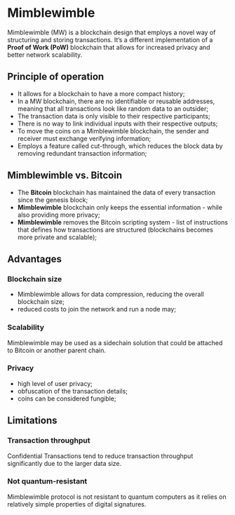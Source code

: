 # Mimblewimble

Mimblewimble (MW) is a blockchain design that employs a novel way of structuring and storing transactions. It’s a different implementation of a **Proof of Work (PoW)** 
blockchain that allows for increased privacy and better network scalability.

## Principle of operation

- It allows for a blockchain to have a more compact history;
- In a MW blockchain, there are no identifiable or reusable addresses, meaning that all transactions look like random data to an outsider;
- The transaction data is only visible to their respective participants;
- There is no way to link individual inputs with their respective outputs;
- To move the coins on a Mimblewimble blockchain, the sender and receiver must exchange verifying information;
- Employs a feature called cut-through, which reduces the block data by removing redundant transaction information;

## Mimblewimble vs. Bitcoin

- The **Bitcoin** blockchain has maintained the data of every transaction since the genesis block;
- **Mimblewimble** blockchain only keeps the essential information - while also providing more privacy;
- **Mimblewimble** removes the Bitcoin scripting system - list of instructions that defines how transactions are structured (blockchains becomes more private and scalable);

## Advantages

### Blockchain size

- Mimblewimble allows for data compression, reducing the overall blockchain size;
- reduced costs to join the network and run a node may;

### Scalability

Mimblewimble may be used as a sidechain solution that could be attached to Bitcoin or another parent chain.

### Privacy

- high level of user privacy;
- obfuscation of the transaction details;
- coins can be considered fungible;

## Limitations

### Transaction throughput

Confidential Transactions tend to reduce transaction throughput significantly due to the larger data size.

### Not quantum-resistant

Mimblewimble protocol is not resistant to quantum computers as it relies on relatively simple properties of digital signatures.